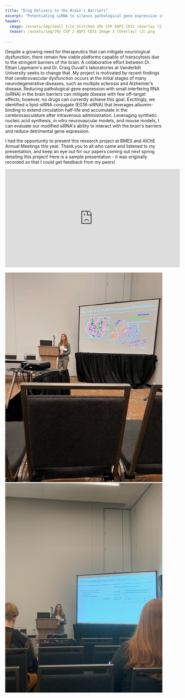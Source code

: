 ```yaml
---
title: "Drug Delivery to the Brain's Barriers"
excerpt: "Potentiating siRNA to silence pathological gene expression in the barriers of the brain"
header:
  image: /assets/img/small tile_Stitched 20x ChP AQP1 CD31 (Overlay (2).png
  teaser: /assets/img/20x ChP 2 AQP1 CD31 Image 3 (Overlay) (3).png
   
---
```

Despite a growing need for therapeutics that can mitigate neurological dysfunction, there remain few viable platforms capable of transcytosis due to the stringent barriers of the brain. A collaborative effort between Dr. Ethan Lippmann's and Dr. Craig Duvall's laboratories at Vanderbilt University seeks to change that.
My project is motivated by recent findings that cerebrovascular dysfunction occurs at the initial stages of many neurodegenerative diseases, such as multiple sclerosis and Alzheimer’s disease. Reducing pathological gene expression with small interfering RNA (siRNA) in the brain barriers can mitigate disease with few off-target effects; however, no drugs can currently achieve this goal. Excitingly, we identified a lipid-siRNA conjugate (EG18-siRNA) that leverages albumin-binding to extend circulation half-life and accumulate in the cerebrovasculature after intravenous administration. Leveraging synthetic nucleic acid synthesis, _in vitro_ neurovascular models, and mouse models, I can evaluate our modified siRNA's ability to interact with the brain's barriers and reduce detrimental gene expression.



I had the opportunity to present this research project at BMES and AIChE Annual Meetings this year. Thank you to all who came and listened to my presentation, and keep an eye out for our papers coming out next spring detailing this project! Here is a sample presentation - it was originally recorded so that I could get feedback from my peers!

<iframe width="560" height="315" src="https://www.youtube.com/embed/Hx4y9YTURpM?si=P52-Kr5zN8DEBb3c" title="YouTube video player" frameborder="0" allow="accelerometer; autoplay; clipboard-write; encrypted-media; gyroscope; picture-in-picture; web-share" allowfullscreen></iframe>

![BMES Image)](/assets/img/BMES1.jpg)
![BMES Image)](/assets/img/BMES2.jpg)
